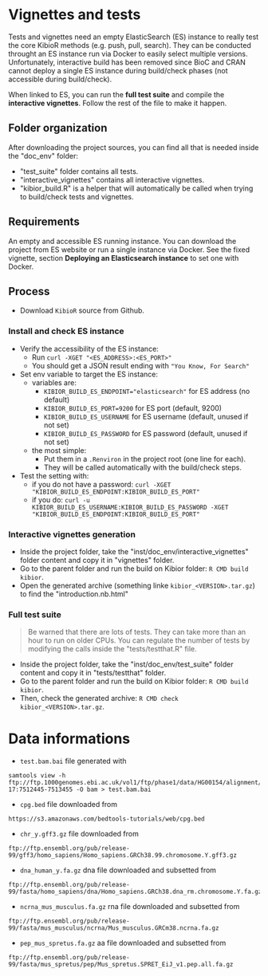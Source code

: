 


# Vignettes and tests

Tests and vignettes need an empty ElasticSearch (ES) instance to really test the core KibioR methods (e.g. push, pull, search). They can be conducted throught an ES instance run via Docker to easily select multiple versions.
Unfortunately, interactive build has been removed since BioC and CRAN cannot deploy a single ES instance during build/check phases (not accessible during build/check).

When linked to ES, you can run the **full test suite** and compile the **interactive vignettes**.
Follow the rest of the file to make it happen.

## Folder organization

After downloading the project sources, you can find all that is needed inside the "doc_env" folder:

- "test_suite" folder contains all tests.
- "interactive_vignettes" contains all interactive vignettes.
- "kibior_build.R" is a helper that will automatically be called when trying to build/check tests and vignettes.

## Requirements

An empty and accessible ES running instance.
You can download the project from ES website or run a single instance via Docker.
See the fixed vignette, section **Deploying an Elasticsearch instance** to set one with Docker.

## Process

- Download `KibioR` source from Github.

### Install and check ES instance 

- Verify the accessibility of the ES instance:
  - Run `curl -XGET "<ES_ADDRESS>:<ES_PORT>"`
  - You should get a JSON result ending with `"You Know, For Search"`
- Set env variable to target the ES instance:
  - variables are:
    - `KIBIOR_BUILD_ES_ENDPOINT="elasticsearch"` for ES address (no default)
    - `KIBIOR_BUILD_ES_PORT=9200` for ES port (default, 9200)
    - `KIBIOR_BUILD_ES_USERNAME` for ES username (default, unused if not set)
    - `KIBIOR_BUILD_ES_PASSWORD` for ES password (default, unused if not set)
  - the most simple:
    - Put them in a `.Renviron` in the project root (one line for each).
    - They will be called automatically with the build/check steps.
- Test the setting with:
  - if you do not have a password: `curl -XGET "KIBIOR_BUILD_ES_ENDPOINT:KIBIOR_BUILD_ES_PORT"`
  - if you do: `curl -u KIBIOR_BUILD_ES_USERNAME:KIBIOR_BUILD_ES_PASSWORD -XGET "KIBIOR_BUILD_ES_ENDPOINT:KIBIOR_BUILD_ES_PORT"`

### Interactive vignettes generation

- Inside the project folder, take the "inst/doc_env/interactive_vignettes" folder content and copy it in "vignettes" folder.
- Go to the parent folder and run the build on Kibior folder: `R CMD build kibior`.
- Open the generated archive (something linke `kibior_<VERSION>.tar.gz`) to find the "introduction.nb.html"

### Full test suite

> Be warned that there are lots of tests.
> They can take more than an hour to run on older CPUs.
> You can regulate the number of tests by modifying the calls inside the "tests/testthat.R" file.

- Inside the project folder, take the "inst/doc_env/test_suite" folder content and copy it in "tests/testthat" folder.
- Go to the parent folder and run the build on Kibior folder: `R CMD build kibior`.
- Then, check the generated archive: `R CMD check kibior_<VERSION>.tar.gz`.



# Data informations


- `test.bam.bai` file generated with

```
samtools view -h ftp://ftp.1000genomes.ebi.ac.uk/vol1/ftp/phase1/data/HG00154/alignment/HG00154.mapped.ILLUMINA.bwa.GBR.low_coverage.20101123.bam 17:7512445-7513455 -O bam > test.bam.bai
```


- `cpg.bed` file downloaded from

```
https://s3.amazonaws.com/bedtools-tutorials/web/cpg.bed
```


- `chr_y.gff3.gz` file downloaded from

```
ftp://ftp.ensembl.org/pub/release-99/gff3/homo_sapiens/Homo_sapiens.GRCh38.99.chromosome.Y.gff3.gz
```


- `dna_human_y.fa.gz` dna file downloaded and subsetted from 

```
ftp://ftp.ensembl.org/pub/release-99/fasta/homo_sapiens/dna/Homo_sapiens.GRCh38.dna_rm.chromosome.Y.fa.gz
```

- `ncrna_mus_musculus.fa.gz` rna file downloaded and subsetted from 

```
ftp://ftp.ensembl.org/pub/release-99/fasta/mus_musculus/ncrna/Mus_musculus.GRCm38.ncrna.fa.gz
```

- `pep_mus_spretus.fa.gz` aa file downloaded and subsetted from 

```
ftp://ftp.ensembl.org/pub/release-99/fasta/mus_spretus/pep/Mus_spretus.SPRET_EiJ_v1.pep.all.fa.gz
```
